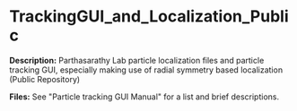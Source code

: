 # TrackingGUI_and_Localization_Public

**Description:** Parthasarathy Lab particle localization files and particle tracking GUI, especially making use of radial symmetry based localization (Public Repository)

**Files:** See "Particle tracking GUI Manual" for a list and brief descriptions.


